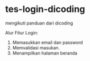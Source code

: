 # tes-login-dicoding
mengikuti panduan dari dicoding

Alur Fitur Login:
1. Memasukkan email dan password
2. Memvalidasi masukan.
3. Menampilkan halaman beranda
